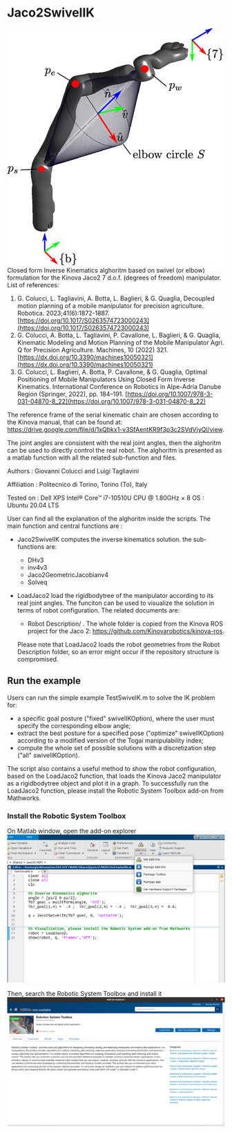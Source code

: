 # Jaco2SwivelIK
![Kinova_Fig](/Images/Kinova_Fig.png)
Closed form Inverse Kinematics alghoritm based on swivel (or elbow) formulation for the Kinova Jaco2 7 d.o.f. (degrees of freedom) manipulator.
List of references:
1. G. Colucci, L. Tagliavini, A. Botta, L. Baglieri, & G. Quaglia, Decoupled motion planning of a mobile manipulator for precision agriculture. Robotica. 2023;41(6):1872-1887. [https://doi.org/10.1017/S0263574723000243](https://doi.org/10.1017/S0263574723000243)
2. G. Colucci, A. Botta, L. Tagliavini, P. Cavallone, L. Baglieri, & G. Quaglia, Kinematic Modeling and Motion Planning of the Mobile Manipulator Agri. Q for Precision Agriculture. Machines, 10 (2022) 321. [https://dx.doi.org/10.3390/machines10050321](https://dx.doi.org/10.3390/machines10050321)
3. G. Colucci, L. Baglieri, A. Botta, P. Cavallone, & G. Quaglia, Optimal Positioning of Mobile Manipulators Using Closed Form Inverse Kinematics. International Conference on Robotics in Alpe-Adria Danube Region (Springer, 2022), pp. 184–191. [https://doi.org/10.1007/978-3-031-04870-8_22](https://doi.org/10.1007/978-3-031-04870-8_22)

The reference frame of the serial kinematic chain are chosen according to the Kinova manual, that can be found at:
https://drive.google.com/file/d/1xQbkx1-v3SfAentKR9f3p3c2SVdViyQl/view.

The joint angles are consistent with the real joint angles, then the alghoritm can be used to directly control the real robot.
The alghoritm is presented as a matlab function with all the related sub-function and files.

Authors : Giovanni Colucci and Luigi Tagliavini

Affiliation : Politecnico di Torino, Torino (To), Italy

Tested on : Dell XPS Intel® Core™ i7-10510U CPU @ 1.80GHz × 8 
OS : Ubuntu 20.04 LTS

User can find all the explanation of the alghoritm inside the scripts. The main function and central functions are :

- Jaco2SwivelIK computes the inverse kinematics solution. the sub-functions are:
  - DHv3
  - inv4v3
  - Jaco2GeometricJacobianv4
  - Solveq 
- LoadJaco2 load the rigidbodytree of the manipulator according to its real joint angles. The funciton can be used to visualize the solution in terms of robot configuration. The related documents are:
  - Robot Description/ . The whole folder is copied from the Kinova ROS project for the Jaco 2: https://github.com/Kinovarobotics/kinova-ros.
 
  Please note that LoadJaco2 loads the robot geometries from the Robot Description folder, so an error might occur if the repository structure is compromised.
  
## Run the example

Users can run the simple example TestSwiveIK.m to solve the IK problem for:
- a specific goal posture ("fixed" swivelIKOption), where the user must specify the corresponding elbow angle;
- extract the best posture for a specified pose ("optimize" swivelIKOption) according to a modified version of the Togai manipulability index;
- compute the whole set of possible solutions with a discretization step ("all" swivelIKOption). 

The script also contains a useful method to show the robot configuration, based on the LoadJaco2 function, that loads the Kinova Jaco2 manipulator as a rigidbodytree object and plot it in a graph. To successfully run the LoadJaco2 function, please install the Robotic System Toolbox add-on from Mathworks.

### Install the Robotic System Toolbox

On Matlab window, open the add-on explorer
![Install1](/Images/InstallAddOn.png)

Then, search the Robotic System Toolbox and install it
![Install1](/Images/RST.png)

